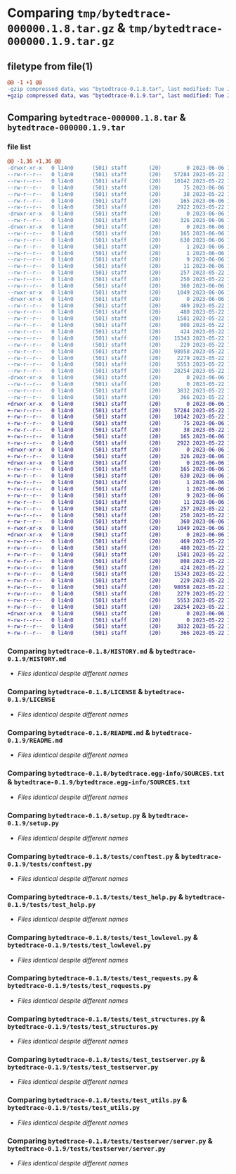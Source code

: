# Comparing `tmp/bytedtrace-000000.1.8.tar.gz` & `tmp/bytedtrace-000000.1.9.tar.gz`

## filetype from file(1)

```diff
@@ -1 +1 @@
-gzip compressed data, was "bytedtrace-0.1.8.tar", last modified: Tue Jun  6 15:57:35 2023, max compression
+gzip compressed data, was "bytedtrace-0.1.9.tar", last modified: Tue Jun  6 15:57:37 2023, max compression
```

## Comparing `bytedtrace-000000.1.8.tar` & `bytedtrace-000000.1.9.tar`

### file list

```diff
@@ -1,36 +1,36 @@
-drwxr-xr-x   0 li4n0      (501) staff       (20)        0 2023-06-06 15:57:35.396589 bytedtrace-0.1.8/
--rw-r--r--   0 li4n0      (501) staff       (20)    57284 2023-05-22 15:11:02.000000 bytedtrace-0.1.8/HISTORY.md
--rw-r--r--   0 li4n0      (501) staff       (20)    10142 2023-05-22 15:08:07.000000 bytedtrace-0.1.8/LICENSE
--rw-r--r--   0 li4n0      (501) staff       (20)       75 2023-06-06 14:42:17.000000 bytedtrace-0.1.8/MANIFEST.in
--rw-r--r--   0 li4n0      (501) staff       (20)       38 2023-05-22 15:08:07.000000 bytedtrace-0.1.8/NOTICE
--rw-r--r--   0 li4n0      (501) staff       (20)      165 2023-06-06 15:57:35.396733 bytedtrace-0.1.8/PKG-INFO
--rw-r--r--   0 li4n0      (501) staff       (20)     2922 2023-05-22 15:08:07.000000 bytedtrace-0.1.8/README.md
-drwxr-xr-x   0 li4n0      (501) staff       (20)        0 2023-06-06 15:57:35.386933 bytedtrace-0.1.8/bytedtrace/
--rw-r--r--   0 li4n0      (501) staff       (20)      326 2023-06-06 14:19:39.000000 bytedtrace-0.1.8/bytedtrace/__init__py.py
-drwxr-xr-x   0 li4n0      (501) staff       (20)        0 2023-06-06 15:57:35.389216 bytedtrace-0.1.8/bytedtrace.egg-info/
--rw-r--r--   0 li4n0      (501) staff       (20)      165 2023-06-06 15:57:35.000000 bytedtrace-0.1.8/bytedtrace.egg-info/PKG-INFO
--rw-r--r--   0 li4n0      (501) staff       (20)      630 2023-06-06 15:57:35.000000 bytedtrace-0.1.8/bytedtrace.egg-info/SOURCES.txt
--rw-r--r--   0 li4n0      (501) staff       (20)        1 2023-06-06 15:57:35.000000 bytedtrace-0.1.8/bytedtrace.egg-info/dependency_links.txt
--rw-r--r--   0 li4n0      (501) staff       (20)        1 2023-06-06 14:05:14.000000 bytedtrace-0.1.8/bytedtrace.egg-info/not-zip-safe
--rw-r--r--   0 li4n0      (501) staff       (20)        9 2023-06-06 15:57:35.000000 bytedtrace-0.1.8/bytedtrace.egg-info/requires.txt
--rw-r--r--   0 li4n0      (501) staff       (20)       11 2023-06-06 15:57:35.000000 bytedtrace-0.1.8/bytedtrace.egg-info/top_level.txt
--rw-r--r--   0 li4n0      (501) staff       (20)      257 2023-05-22 15:08:07.000000 bytedtrace-0.1.8/pyproject.toml
--rw-r--r--   0 li4n0      (501) staff       (20)      250 2023-05-22 15:08:07.000000 bytedtrace-0.1.8/requirements-dev.txt
--rw-r--r--   0 li4n0      (501) staff       (20)      360 2023-06-06 15:57:35.397355 bytedtrace-0.1.8/setup.cfg
--rwxr-xr-x   0 li4n0      (501) staff       (20)     1049 2023-06-06 15:56:54.000000 bytedtrace-0.1.8/setup.py
-drwxr-xr-x   0 li4n0      (501) staff       (20)        0 2023-06-06 15:57:35.394675 bytedtrace-0.1.8/tests/
--rw-r--r--   0 li4n0      (501) staff       (20)      469 2023-05-22 15:08:07.000000 bytedtrace-0.1.8/tests/__init__.py
--rw-r--r--   0 li4n0      (501) staff       (20)      480 2023-05-22 15:08:07.000000 bytedtrace-0.1.8/tests/compat.py
--rw-r--r--   0 li4n0      (501) staff       (20)     1581 2023-05-22 15:08:07.000000 bytedtrace-0.1.8/tests/conftest.py
--rw-r--r--   0 li4n0      (501) staff       (20)      808 2023-05-22 15:08:07.000000 bytedtrace-0.1.8/tests/test_help.py
--rw-r--r--   0 li4n0      (501) staff       (20)      424 2023-05-22 15:08:07.000000 bytedtrace-0.1.8/tests/test_hooks.py
--rw-r--r--   0 li4n0      (501) staff       (20)    15343 2023-05-22 15:08:07.000000 bytedtrace-0.1.8/tests/test_lowlevel.py
--rw-r--r--   0 li4n0      (501) staff       (20)      229 2023-05-22 15:08:07.000000 bytedtrace-0.1.8/tests/test_packages.py
--rw-r--r--   0 li4n0      (501) staff       (20)    98058 2023-05-22 15:11:02.000000 bytedtrace-0.1.8/tests/test_requests.py
--rw-r--r--   0 li4n0      (501) staff       (20)     2279 2023-05-22 15:08:07.000000 bytedtrace-0.1.8/tests/test_structures.py
--rw-r--r--   0 li4n0      (501) staff       (20)     5553 2023-05-22 15:08:07.000000 bytedtrace-0.1.8/tests/test_testserver.py
--rw-r--r--   0 li4n0      (501) staff       (20)    28254 2023-05-22 15:08:07.000000 bytedtrace-0.1.8/tests/test_utils.py
-drwxr-xr-x   0 li4n0      (501) staff       (20)        0 2023-06-06 15:57:35.395279 bytedtrace-0.1.8/tests/testserver/
--rw-r--r--   0 li4n0      (501) staff       (20)        0 2023-05-22 15:08:07.000000 bytedtrace-0.1.8/tests/testserver/__init__.py
--rw-r--r--   0 li4n0      (501) staff       (20)     3832 2023-05-22 15:08:07.000000 bytedtrace-0.1.8/tests/testserver/server.py
--rw-r--r--   0 li4n0      (501) staff       (20)      366 2023-05-22 15:08:07.000000 bytedtrace-0.1.8/tests/utils.py
+drwxr-xr-x   0 li4n0      (501) staff       (20)        0 2023-06-06 15:57:37.154737 bytedtrace-0.1.9/
+-rw-r--r--   0 li4n0      (501) staff       (20)    57284 2023-05-22 15:11:02.000000 bytedtrace-0.1.9/HISTORY.md
+-rw-r--r--   0 li4n0      (501) staff       (20)    10142 2023-05-22 15:08:07.000000 bytedtrace-0.1.9/LICENSE
+-rw-r--r--   0 li4n0      (501) staff       (20)       75 2023-06-06 14:42:17.000000 bytedtrace-0.1.9/MANIFEST.in
+-rw-r--r--   0 li4n0      (501) staff       (20)       38 2023-05-22 15:08:07.000000 bytedtrace-0.1.9/NOTICE
+-rw-r--r--   0 li4n0      (501) staff       (20)      165 2023-06-06 15:57:37.154961 bytedtrace-0.1.9/PKG-INFO
+-rw-r--r--   0 li4n0      (501) staff       (20)     2922 2023-05-22 15:08:07.000000 bytedtrace-0.1.9/README.md
+drwxr-xr-x   0 li4n0      (501) staff       (20)        0 2023-06-06 15:57:37.136688 bytedtrace-0.1.9/bytedtrace/
+-rw-r--r--   0 li4n0      (501) staff       (20)      326 2023-06-06 14:19:39.000000 bytedtrace-0.1.9/bytedtrace/__init__py.py
+drwxr-xr-x   0 li4n0      (501) staff       (20)        0 2023-06-06 15:57:37.141600 bytedtrace-0.1.9/bytedtrace.egg-info/
+-rw-r--r--   0 li4n0      (501) staff       (20)      165 2023-06-06 15:57:37.000000 bytedtrace-0.1.9/bytedtrace.egg-info/PKG-INFO
+-rw-r--r--   0 li4n0      (501) staff       (20)      630 2023-06-06 15:57:37.000000 bytedtrace-0.1.9/bytedtrace.egg-info/SOURCES.txt
+-rw-r--r--   0 li4n0      (501) staff       (20)        1 2023-06-06 15:57:37.000000 bytedtrace-0.1.9/bytedtrace.egg-info/dependency_links.txt
+-rw-r--r--   0 li4n0      (501) staff       (20)        1 2023-06-06 14:05:14.000000 bytedtrace-0.1.9/bytedtrace.egg-info/not-zip-safe
+-rw-r--r--   0 li4n0      (501) staff       (20)        9 2023-06-06 15:57:37.000000 bytedtrace-0.1.9/bytedtrace.egg-info/requires.txt
+-rw-r--r--   0 li4n0      (501) staff       (20)       11 2023-06-06 15:57:37.000000 bytedtrace-0.1.9/bytedtrace.egg-info/top_level.txt
+-rw-r--r--   0 li4n0      (501) staff       (20)      257 2023-05-22 15:08:07.000000 bytedtrace-0.1.9/pyproject.toml
+-rw-r--r--   0 li4n0      (501) staff       (20)      250 2023-05-22 15:08:07.000000 bytedtrace-0.1.9/requirements-dev.txt
+-rw-r--r--   0 li4n0      (501) staff       (20)      360 2023-06-06 15:57:37.156561 bytedtrace-0.1.9/setup.cfg
+-rwxr-xr-x   0 li4n0      (501) staff       (20)     1049 2023-06-06 15:56:54.000000 bytedtrace-0.1.9/setup.py
+drwxr-xr-x   0 li4n0      (501) staff       (20)        0 2023-06-06 15:57:37.151304 bytedtrace-0.1.9/tests/
+-rw-r--r--   0 li4n0      (501) staff       (20)      469 2023-05-22 15:08:07.000000 bytedtrace-0.1.9/tests/__init__.py
+-rw-r--r--   0 li4n0      (501) staff       (20)      480 2023-05-22 15:08:07.000000 bytedtrace-0.1.9/tests/compat.py
+-rw-r--r--   0 li4n0      (501) staff       (20)     1581 2023-05-22 15:08:07.000000 bytedtrace-0.1.9/tests/conftest.py
+-rw-r--r--   0 li4n0      (501) staff       (20)      808 2023-05-22 15:08:07.000000 bytedtrace-0.1.9/tests/test_help.py
+-rw-r--r--   0 li4n0      (501) staff       (20)      424 2023-05-22 15:08:07.000000 bytedtrace-0.1.9/tests/test_hooks.py
+-rw-r--r--   0 li4n0      (501) staff       (20)    15343 2023-05-22 15:08:07.000000 bytedtrace-0.1.9/tests/test_lowlevel.py
+-rw-r--r--   0 li4n0      (501) staff       (20)      229 2023-05-22 15:08:07.000000 bytedtrace-0.1.9/tests/test_packages.py
+-rw-r--r--   0 li4n0      (501) staff       (20)    98058 2023-05-22 15:11:02.000000 bytedtrace-0.1.9/tests/test_requests.py
+-rw-r--r--   0 li4n0      (501) staff       (20)     2279 2023-05-22 15:08:07.000000 bytedtrace-0.1.9/tests/test_structures.py
+-rw-r--r--   0 li4n0      (501) staff       (20)     5553 2023-05-22 15:08:07.000000 bytedtrace-0.1.9/tests/test_testserver.py
+-rw-r--r--   0 li4n0      (501) staff       (20)    28254 2023-05-22 15:08:07.000000 bytedtrace-0.1.9/tests/test_utils.py
+drwxr-xr-x   0 li4n0      (501) staff       (20)        0 2023-06-06 15:57:37.154224 bytedtrace-0.1.9/tests/testserver/
+-rw-r--r--   0 li4n0      (501) staff       (20)        0 2023-05-22 15:08:07.000000 bytedtrace-0.1.9/tests/testserver/__init__.py
+-rw-r--r--   0 li4n0      (501) staff       (20)     3832 2023-05-22 15:08:07.000000 bytedtrace-0.1.9/tests/testserver/server.py
+-rw-r--r--   0 li4n0      (501) staff       (20)      366 2023-05-22 15:08:07.000000 bytedtrace-0.1.9/tests/utils.py
```

### Comparing `bytedtrace-0.1.8/HISTORY.md` & `bytedtrace-0.1.9/HISTORY.md`

 * *Files identical despite different names*

### Comparing `bytedtrace-0.1.8/LICENSE` & `bytedtrace-0.1.9/LICENSE`

 * *Files identical despite different names*

### Comparing `bytedtrace-0.1.8/README.md` & `bytedtrace-0.1.9/README.md`

 * *Files identical despite different names*

### Comparing `bytedtrace-0.1.8/bytedtrace.egg-info/SOURCES.txt` & `bytedtrace-0.1.9/bytedtrace.egg-info/SOURCES.txt`

 * *Files identical despite different names*

### Comparing `bytedtrace-0.1.8/setup.py` & `bytedtrace-0.1.9/setup.py`

 * *Files identical despite different names*

### Comparing `bytedtrace-0.1.8/tests/conftest.py` & `bytedtrace-0.1.9/tests/conftest.py`

 * *Files identical despite different names*

### Comparing `bytedtrace-0.1.8/tests/test_help.py` & `bytedtrace-0.1.9/tests/test_help.py`

 * *Files identical despite different names*

### Comparing `bytedtrace-0.1.8/tests/test_lowlevel.py` & `bytedtrace-0.1.9/tests/test_lowlevel.py`

 * *Files identical despite different names*

### Comparing `bytedtrace-0.1.8/tests/test_requests.py` & `bytedtrace-0.1.9/tests/test_requests.py`

 * *Files identical despite different names*

### Comparing `bytedtrace-0.1.8/tests/test_structures.py` & `bytedtrace-0.1.9/tests/test_structures.py`

 * *Files identical despite different names*

### Comparing `bytedtrace-0.1.8/tests/test_testserver.py` & `bytedtrace-0.1.9/tests/test_testserver.py`

 * *Files identical despite different names*

### Comparing `bytedtrace-0.1.8/tests/test_utils.py` & `bytedtrace-0.1.9/tests/test_utils.py`

 * *Files identical despite different names*

### Comparing `bytedtrace-0.1.8/tests/testserver/server.py` & `bytedtrace-0.1.9/tests/testserver/server.py`

 * *Files identical despite different names*

